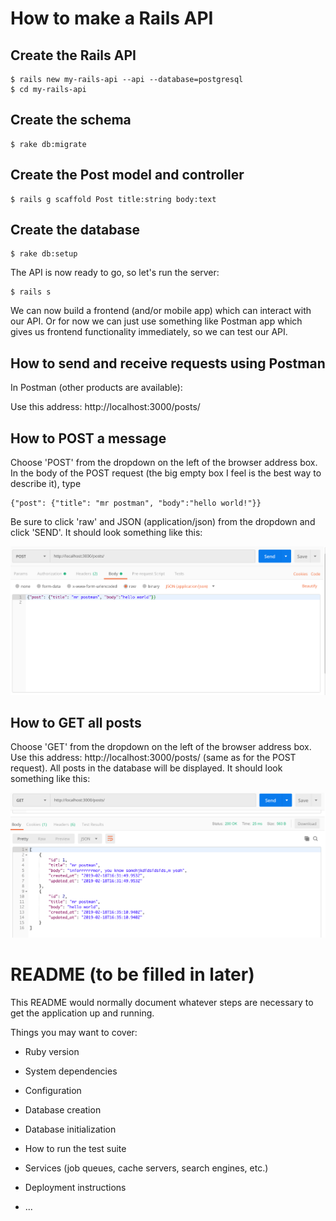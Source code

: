 # How to make a Rails API

## Create the Rails API 
```
$ rails new my-rails-api --api --database=postgresql
$ cd my-rails-api
```
## Create the schema
```
$ rake db:migrate
```
## Create the Post model and controller
```
$ rails g scaffold Post title:string body:text
```
## Create the database
```
$ rake db:setup
```

The API is now ready to go, so let's run the server:
```
$ rails s
```

We can now build a frontend (and/or mobile app) which can interact with our API. Or for now we can just use something like Postman app which gives us frontend functionality immediately, so we can test our API.

## How to send and receive requests using Postman

In Postman (other products are available):

Use this address: http://localhost:3000/posts/

## How to POST a message

Choose 'POST' from the dropdown on the left of the browser address box. In the body of the POST request (the big empty box I feel is the best way to describe it), type
```
{"post": {"title": "mr postman", "body":"hello world!"}}
```
Be sure to click 'raw' and JSON (application/json) from the dropdown and click 'SEND'. It should look something like this:

![POST request screenshot](https://github.com/jdm79/rails-api/blob/master/public/post-request.png)

## How to GET all posts

Choose 'GET' from the dropdown on the left of the browser address box. Use this address: http://localhost:3000/posts/ (same as for the POST request). All posts in the database will be displayed. It should look something like this:

![GET request screenshot](https://github.com/jdm79/rails-api/blob/master/public/get-request.png)




# README (to be filled in later)

This README would normally document whatever steps are necessary to get the
application up and running.

Things you may want to cover:

* Ruby version

* System dependencies

* Configuration

* Database creation

* Database initialization

* How to run the test suite

* Services (job queues, cache servers, search engines, etc.)

* Deployment instructions

* ...




